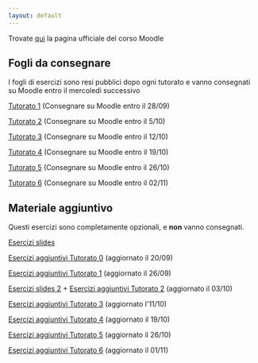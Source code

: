 ```yaml
---
layout: default
---
```


Trovate [qui](https://didatticaonline.unitn.it/dol/course/view.php?id=34710) la pagina ufficiale del corso Moodle
## Fogli da consegnare
 I fogli di esercizi sono resi pubblici dopo ogni tutorato e vanno consegnati su Moodle entro il mercoledì successivo


 [Tutorato 1](tutorato-informatica-01.pdf) (Consegnare su Moodle entro il 28/09)
 
 [Tutorato 2](tutorato-informatica-02.pdf) (Consegnare su Moodle entro il 5/10)
 
 [Tutorato 3](tutorato-informatica-03.pdf) (Consegnare su Moodle entro il 12/10)
 
 [Tutorato 4](tutorato-informatica-04.pdf) (Consegnare su Moodle entro il 19/10)
 
 [Tutorato 5](tutorato-informatica-05.pdf) (Consegnare su Moodle entro il 26/10)

 [Tutorato 6](tutorato-informatica-06.pdf) (Consegnare su Moodle entro il 02/11)
## Materiale aggiuntivo
Questi esercizi sono completamente opzionali, e **non** vanno consegnati.

 [Esercizi slides](Esercizi_slides.pdf) 
 
 [Esercizi aggiuntivi Tutorato 0](Esercizi_aggiuntivi_0.pdf) (aggiornato il 20/09)
 
 [Esercizi aggiuntivi Tutorato 1](Esercizi_aggiuntivi_1.pdf) (aggiornato il 26/09)
 
 [Esercizi slides 2](Esercizi_slides_2.pdf)  +  [Esercizi aggiuntivi Tutorato 2](Esercizi_aggiuntivi_2.pdf) (aggiornato il 03/10)
 
 [Esercizi aggiuntivi Tutorato 3](Esercizi_aggiuntivi_3.pdf) (aggiornato l'11/10)
 
 [Esercizi aggiuntivi Tutorato 4](Esercizi_aggiuntivi_4.pdf) (aggiornato il 19/10)
 
 [Esercizi aggiuntivi Tutorato 5](Esercizi_aggiuntivi_5.pdf) (aggiornato il 26/10)

 [Esercizi aggiuntivi Tutorato 6](Esercizi_aggiuntivi_6.pdf) (aggiornato il 01/11)
 

